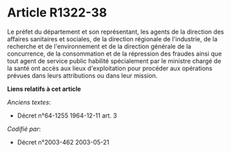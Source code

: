# Article R1322-38

Le préfet du département et son représentant, les agents de la direction des affaires sanitaires et sociales, de la direction
régionale de l'industrie, de la recherche et de l'environnement et de la direction générale de la concurrence, de la
consommation et de la répression des fraudes ainsi que tout agent de service public habilité spécialement par le ministre
chargé de la santé ont accès aux lieux d'exploitation pour procéder aux opérations prévues dans leurs attributions ou dans
leur mission.

**Liens relatifs à cet article**

_Anciens textes_:

  - Décret n°64-1255 1964-12-11 art. 3

_Codifié par_:

  - Décret n°2003-462 2003-05-21
